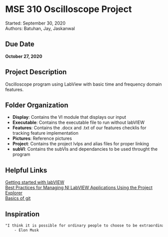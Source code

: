 # MSE 310 Oscilloscope Project
Started: September 30, 2020  <br />
Authors: Batuhan, Jay, Jaskanwal

## Due Date
<b>October 27, 2020</b>

## Project Description
Oscilloscope program using LabView with basic time and frequency domain features. 

## Folder Organization
* <b>Display</b>:    Contains the VI module that displays our input
* <b>Executable</b>: Contains the executable file to run without labVIEW
* <b>Features</b>:   Contains the .docx and .txt of our features checklis for tracking feature implementation
* <b>Pictures</b>:   Reference pictures
* <b>Project</b>:   Contains the project lvlps and alias files for proper linking
* <b>subVI</b>:      Contains the subVIs and dependancies to be used throught the program

## Helpful Links
[Getting started with labVIEW](https://www.linkedin.com/learning-login/share?forceAccount=false&redirect=https%3A%2F%2Fwww.linkedin.com%2Flearning%2Flearning-labview%3Ftrk%3Dshare_ent_url&account=67553266) <br />
[Best Practices for Managing NI LabVIEW Applications Using the Project Explorer](https://www.ni.com/en-ca/support/documentation/supplemental/08/best-practices-for-managing-ni-labview-applications-using-the-pr.html#section-1065174310)  <br />
[Basics of git](https://git-scm.com/book/en/v2/Git-Basics-Getting-a-Git-Repository) <br />

## Inspiration
```html
"I think it is possible for ordinary people to choose to be extraordinary."
    - Elon Musk
```

